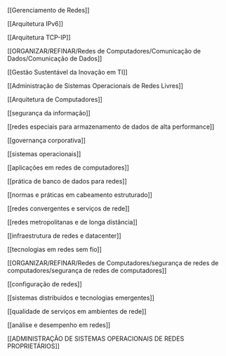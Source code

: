 [[Gerenciamento de Redes]]

[[Arquitetura IPv6]]

[[Arquitetura TCP-IP]]

[[ORGANIZAR/REFINAR/Redes de Computadores/Comunicação de Dados/Comunicação de Dados]]

[[Gestão Sustentável da Inovação em TI]]

[[Administração de Sistemas Operacionais de Redes Livres]]

[[Arquitetura de Computadores]]

[[segurança da informação]]

[[redes especiais para armazenamento de dados de alta performance]]

[[governança corporativa]]

[[sistemas operacionais]]

[[aplicações em redes de computadores]]

[[prática de banco de dados para redes]]

[[normas e práticas em cabeamento estruturado]]

[[redes convergentes e serviços de rede]]

[[redes metropolitanas e de longa distância]]

[[infraestrutura de redes e datacenter]]

[[tecnologias em redes sem fio]]

[[ORGANIZAR/REFINAR/Redes de Computadores/segurança de redes de computadores/segurança de redes de computadores]]

[[configuração de redes]]

[[sistemas distribuídos e tecnologias emergentes]]

[[qualidade de serviços em ambientes de rede]]

[[análise e desempenho em redes]]

[[ADMINISTRAÇÃO DE SISTEMAS OPERACIONAIS DE REDES PROPRIETÁRIOS]]